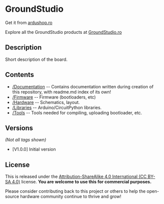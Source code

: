 GroundStudio
====================================

Get it from [ardushop.ro](https://ardushop.ro/ro/)

Explore all the GroundStudio products at [GroundStudio.ro](https://groundstudio.ro/)

Description
-------------------
Short description of the board.

Contents
-------------------

* [/Documentation](https://github.com/GroundStudio/GroundStudio_Jade_UnoPlus/tree/main/Documentation) -- Contains documentation written during creation of this repository, with readme.md index of its own!
* [/Firmware](https://github.com/GroundStudio/GroundStudio_Jade_UnoPlus/tree/main/Firmware) -- Firmware (bootloaders, etc)
* [/Hardware](https://github.com/GroundStudio/GroundStudio_Jade_UnoPlus/tree/main/Hardware) -- Schematics, layout.
* [/Libraries](https://github.com/GroundStudio/GroundStudio_Jade_UnoPlus/tree/main/Libraries) -- Arduino/CircuitPython libraries. 
* [/Tools](https://github.com/GroundStudio) -- Tools needed for compiling, uploading bootloader, etc.

Versions
-------------------
*(Not all tags shown)*
* [V1.0.0] Initial version

License
-------------------

This is released under the [Attribution-ShareAlike 4.0 International (CC BY-SA 4.0)](https://creativecommons.org/licenses/by-sa/4.0/) license. 
**You are welcome to use this for commercial purposes.**

Please consider contributing back to this project or others to help the open-source hardware community continue to thrive and grow! 
